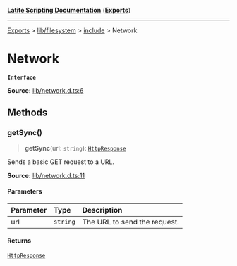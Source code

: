[**Latite Scripting Documentation**](../../../../README.md) ([**Exports**](../../../../exports.md))

---

[Exports](../../../../exports.md) > [lib/filesystem](../../../index.md) > [include](../index.md) > Network

# Network

**`Interface`**

**Source:** [lib/network.d.ts:6](https://github.com/LatiteScripting/latitescripting.github.io/blob/eee19f3/definitions/lib/network.d.ts#L6)

## Methods

### getSync()

> **getSync**(url: `string`): [`HttpResponse`](interface.HttpResponse.md)

Sends a basic GET request to a URL.

**Source:** [lib/network.d.ts:11](https://github.com/LatiteScripting/latitescripting.github.io/blob/eee19f3/definitions/lib/network.d.ts#L11)

#### Parameters

| Parameter | Type     | Description                  |
| :-------- | :------- | :--------------------------- |
| url       | `string` | The URL to send the request. |

#### Returns

[`HttpResponse`](interface.HttpResponse.md)

